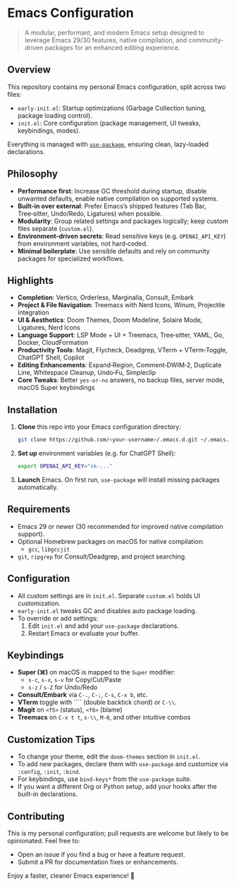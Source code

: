 <!-- README for Emacs configuration repository -->

# Emacs Configuration

> A modular, performant, and modern Emacs setup designed to leverage Emacs 29/30 features, native compilation, and community-driven packages for an enhanced editing experience.

## Overview

This repository contains my personal Emacs configuration, split across two files:

- `early-init.el`: Startup optimizations (Garbage Collection tuning, package loading control).
- `init.el`: Core configuration (package management, UI tweaks, keybindings, modes).

Everything is managed with [`use-package`](https://github.com/jwiegley/use-package), ensuring clean, lazy-loaded declarations.

## Philosophy

- **Performance first**: Increase GC threshold during startup, disable unwanted defaults, enable native compilation on supported systems.
- **Built‑in over external**: Prefer Emacs’s shipped features (Tab Bar, Tree‑sitter, Undo/Redo, Ligatures) when possible.
- **Modularity**: Group related settings and packages logically; keep custom files separate (`custom.el`).
- **Environment‑driven secrets**: Read sensitive keys (e.g. `OPENAI_API_KEY`) from environment variables, not hard‑coded.
- **Minimal boilerplate**: Use sensible defaults and rely on community packages for specialized workflows.

## Highlights

- **Completion**: Vertico, Orderless, Marginalia, Consult, Embark
- **Project & File Navigation**: Treemacs with Nerd Icons, Winum, Projectile integration
- **UI & Aesthetics**: Doom Themes, Doom Modeline, Solaire Mode, Ligatures, Nerd Icons
- **Language Support**: LSP Mode + UI + Treemacs, Tree‑sitter, YAML, Go, Docker, CloudFormation
- **Productivity Tools**: Magit, Flycheck, Deadgrep, VTerm + VTerm‑Toggle, ChatGPT Shell, Copilot
- **Editing Enhancements**: Expand‑Region, Comment‑DWIM‑2, Duplicate Line, Whitespace Cleanup, Undo‑Fu, Simpleclip
- **Core Tweaks**: Better `yes-or-no` answers, no backup files, server mode, macOS Super keybindings

## Installation

1. **Clone** this repo into your Emacs configuration directory:

   ```bash
   git clone https://github.com/<your-username>/.emacs.d.git ~/.emacs.d
   ```

2. **Set up** environment variables (e.g. for ChatGPT Shell):

   ```bash
   export OPENAI_API_KEY="sk-..."
   ```

3. **Launch** Emacs. On first run, `use-package` will install missing packages automatically.

## Requirements

- Emacs 29 or newer (30 recommended for improved native compilation support).
- Optional Homebrew packages on macOS for native compilation:
  - `gcc`, `libgccjit`
- `git`, `ripgrep` for Consult/Deadgrep, and project searching.

## Configuration

- All custom settings are in `init.el`. Separate `custom.el` holds UI customization.
- `early-init.el` tweaks GC and disables auto package loading.
- To override or add settings:
  1. Edit `init.el` and add your `use-package` declarations.
  2. Restart Emacs or evaluate your buffer.

## Keybindings

- **Super (⌘)** on macOS is mapped to the `Super` modifier:
  - `s-c`, `s-x`, `s-v` for Copy/Cut/Paste
  - `s-z` / `s-Z` for Undo/Redo
- **Consult/Embark** via `C-.`, `C-;`, `C-s`, `C-x b`, etc.
- **VTerm** toggle with ```` (double backtick chord) or `C-\\`.
- **Magit** on `<f5>` (status), `<f6>` (blame)
- **Treemacs** on `C-x t t`, `s-\\`, `M-0`, and other intuitive combos

## Customization Tips

- To change your theme, edit the `doom-themes` section in `init.el`.
- To add new packages, declare them with `use-package` and customize via `:config`, `:init`, `:bind`.
- For keybindings, use `bind-keys*` from the `use-package` suite.
- If you want a different Org or Python setup, add your hooks after the built-in declarations.

## Contributing

This is my personal configuration; pull requests are welcome but likely to be opinionated. Feel free to:

- Open an issue if you find a bug or have a feature request.
- Submit a PR for documentation fixes or enhancements.

Enjoy a faster, cleaner Emacs experience! 🚀